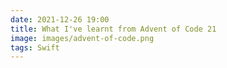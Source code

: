 ```yaml
---
date: 2021-12-26 19:00
title: What I've learnt from Advent of Code 21
image: images/advent-of-code.png
tags: Swift
---
```

